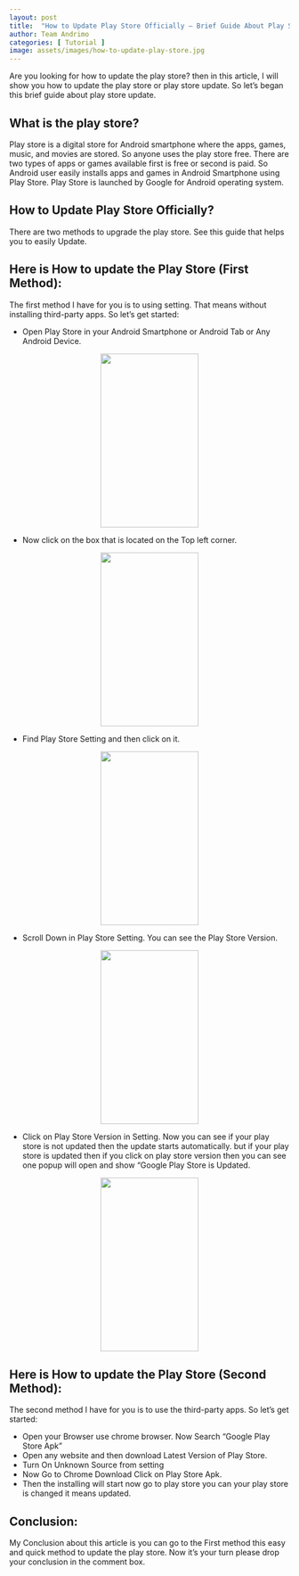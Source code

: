 ```yaml
---
layout: post
title:  "How to Update Play Store Officially – Brief Guide About Play Store Update"
author: Team Andrimo
categories: [ Tutorial ]
image: assets/images/how-to-update-play-store.jpg
---
```

Are you looking for how to update the play store? then in this article, I will show you how to update the play store or play store update. So let’s began this brief guide about play store update.

## What is the play store?

Play store is a digital store for Android smartphone where the apps, games, music, and movies are stored. So anyone uses the play store free. There are two types of apps or games available first is free or second is paid. So Android user easily installs apps and games in Android Smartphone using Play Store. Play Store is launched by Google for Android operating system.

## How to Update Play Store Officially?

There are two methods to upgrade the play store. See this guide that helps you to easily Update.

## Here is How to update the Play Store (First Method):

The first method I have for you is to using setting. That means without installing third-party apps. So let’s get started:

- Open Play Store in your Android Smartphone or Android Tab or Any Android Device.

<p align="center">
  <img width="176px" height="312px" src="https://www.rinfotec.com/assets/images/play-store.jpg">
</p>

- Now click on the box that is located on the Top left corner.

<p align="center">
  <img width="176px" height="312px" src="https://www.rinfotec.com/assets/images/play-store-1.jpg">
</p>
  
- Find Play Store Setting and then click on it.

<p align="center">
  <img width="176px" height="312px" src="https://www.rinfotec.com/assets/images/play-store-2.jpg">
</p>

- Scroll Down in Play Store Setting. You can see the Play Store Version.

<p align="center">
  <img width="176px" height="312px" src="https://www.rinfotec.com/assets/images/play-store-3.jpg">
</p>

- Click on Play Store Version in Setting. Now you can see if your play store is not updated then the update starts automatically. but if your play store is updated then if you click on play store version then you can see one popup will open and show “Google Play Store is Updated.

<p align="center">
  <img width="176px" height="312px" src="https://www.rinfotec.com/assets/images/play-store-4.jpg">
</p>

## Here is How to update the Play Store (Second Method):

The second method I have for you is to use the third-party apps. So let’s get started:

- Open your Browser use chrome browser. Now Search “Google Play Store Apk”
- Open any website and then download Latest Version of Play Store.
- Turn On Unknown Source from setting
- Now Go to Chrome Download Click on Play Store Apk.
- Then the installing will start now go to play store you can your play store is changed it means updated.

## Conclusion:

My Conclusion about this article is you can go to the First method this easy and quick method to update the play store. Now it’s your turn please drop your conclusion in the comment box.
